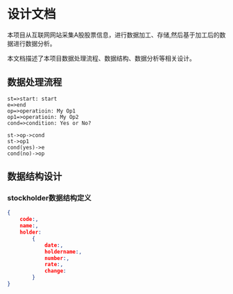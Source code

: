 # 设计文档
本项目从互联网网站采集A股股票信息，进行数据加工、存储,然后基于加工后的数据进行数据分析。

本文档描述了本项目数据处理流程、数据结构、数据分析等相关设计。


## 数据处理流程

```flow
st=>start: start
e=>end
op=>operatioin: My Op1
op1=>operatioin: My Op2
cond=>condition: Yes or No?

st->op->cond
st->op1
cond(yes)->e
cond(no)->op
```

## 数据结构设计
### stockholder数据结构定义
```json
{
    code:,
    name:,
    holder:
        {
            date:,
            holdername:,
            number:,
            rate:,
            change:
        }
}
```
